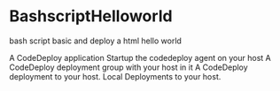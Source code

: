 # BashscriptHelloworld
bash script basic and deploy a html hello world


A CodeDeploy application
Startup the codedeploy agent on your host
A CodeDeploy deployment group with your host in it
A CodeDeploy deployment to your host.
Local Deployments to your host.
